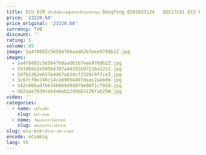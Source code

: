 ```yaml
---
title: ECU ECM ประสิทธิภาพสูงสําหรับรถบรรทุก Dongfeng 0281033124   EDC17C81 ECU ECM ชุดควบคุมไฟฟ้า
price: '23220.60'
price_original: '23220.60'
currency: THB
discount: ''
rating: 5
volume: 85
image: Sa4f8892c56584760aad62b7eee9760b2Z.jpg
images:
  - Sa4f8892c56584760aad62b7eee9760b2Z.jpg
  - S93460a2e58564397a44331b97216a12cC.jpg
  - Sdfb5362e627e4d67a41dcf2328c9ffceZ.jpg
  - Sc67cf0e746c14ce89854d07deac2aebdm.jpg
  - S42c806adfb674b069d9d8f9e00f1cf92d.jpg
  - Sb2aae7039ceb4e6eb2249b83126fab25W.jpg
video: ''
categories:
  - name: เครื่องมือ
    slug: เคร-องม
  - name: วัดและการวิเคราะห์
    slug: ดและการว-เคราะห
slug: ecu-ecm-ประส-ทธ-ภาพส
encode: oCsmKiq
lang: th
---
```

  